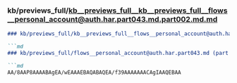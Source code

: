 ### kb/previews_full/kb__previews_full__kb__previews_full__flows__personal_account@auth.har.part043.md.part002.md.md

```md
### kb/previews_full/kb__previews_full__flows__personal_account@auth.har.part043.md.part002.md

```md
### kb/previews_full/flows__personal_account@auth.har.part043.md (part 002)

```md
AA/8AAP8AAAABAgEA/wEAAAEBAQABAQEA/f39AAAAAAACAgIAAQEBAA
```

```

```

```
